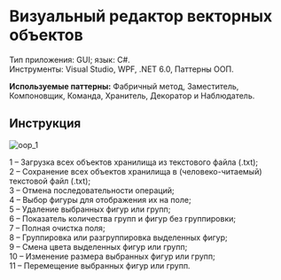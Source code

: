 # Визуальный редактор векторных объектов
Тип приложения: GUI; язык: C#.\
Инструменты: Visual Studio, WPF, .NET 6.0, Паттерны ООП.

**Используемые паттерны:** Фабричный метод, Заместитель, Компоновщик, Команда, Хранитель, Декоратор и Наблюдатель.

## Инструкция
![oop_1](https://user-images.githubusercontent.com/62021182/229914198-f34fee92-b455-4bb9-8a68-b97934869198.png)

1 – Загрузка всех объектов хранилища из текстового файла (.txt);\
2 – Сохранение всех объектов хранилища в (человеко-читаемый) текстовой файл (.txt);\
3 – Отмена последовательности операций;\
4 – Выбор фигуры для отображения их на поле;\
5 – Удаление выбранных фигур или групп;\
6 – Показатель количества групп и фигур без группировки;\
7 – Полная очистка поля;\
8 – Группировка или разгруппировка выделенных фигур;\
9 – Смена цвета выделенных фигур или групп;\
10 – Изменение размера выбранных фигур или групп;\
11 – Перемещение выбранных фигур или групп.

